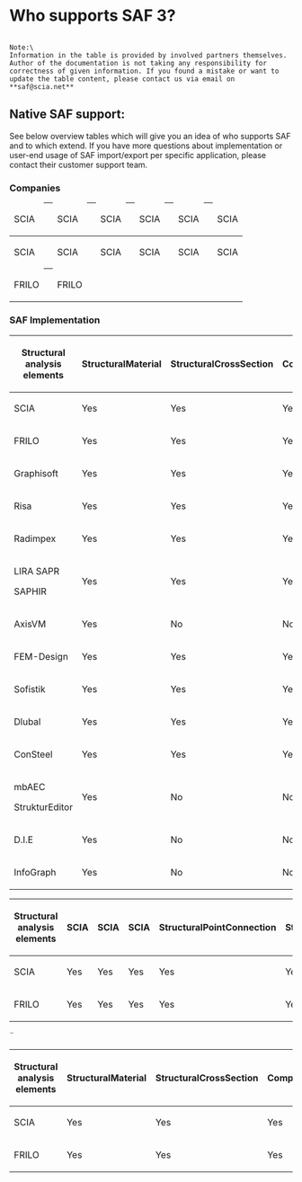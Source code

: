 # Who supports SAF 3?

```{admonition} Last update: February 2022

Note:\
Information in the table is provided by involved partners themselves. Author of the documentation is not taking any responsibility for correctness of given information. If you found a mistake or want to update the table content, please contact us via email on **saf@scia.net**
```

## Native SAF support:

See below overview tables which will give you an idea of who supports SAF and to which extend. If you have more questions about implementation or user-end usage of SAF import/export per specific application, please contact their customer support team.

### Companies

<table class="colwidths-auto docutils align-default">
<thead>
<tr class="text-center"><td><img alt="" src="../_images/1_scia.png" /><p>SCIA</p></th>
<th class="text-center"><td><img alt="" src="../_images/1_scia.png" /><p>SCIA</p></th>
<th class="text-center"><td><img alt="" src="../_images/1_scia.png" /><p>SCIA</p></th>
<th class="text-center"><td><img alt="" src="../_images/1_scia.png" /><p>SCIA</p></th>
<th class="text-center"><td><img alt="" src="../_images/1_scia.png" /><p>SCIA</p></th>
<th class="text-center"><td><img alt="" src="../_images/1_scia.png" /><p>SCIA</p></th>
</tr>
</thead>
<tbody>
<tr class="text-center"><td><img alt="" src="../_images/1_scia.png" /><p>SCIA</p></th>
<th class="text-center"><td><img alt="" src="../_images/1_scia.png" /><p>SCIA</p></th>
<th class="text-center"><td><img alt="" src="../_images/1_scia.png" /><p>SCIA</p></th>
<th class="text-center"><td><img alt="" src="../_images/1_scia.png" /><p>SCIA</p></th>
<th class="text-center"><td><img alt="" src="../_images/1_scia.png" /><p>SCIA</p></th>
<th class="text-center"><td><img alt="" src="../_images/1_scia.png" /><p>SCIA</p></th>
</tr>
<tr class="text-center"><td><img alt="" src="../_images/1_frilo.png" /><p>FRILO</p></th>
<th class="text-center"><td><img alt="" src="../_images/1_frilo.png" /><p>FRILO</p></th>
</tr>
</tbody>
</table>







### SAF Implementation

<table class="colwidths-auto docutils align-default">
<thead>
<tr class="row-odd"><th class="head"><p><p><strong>Structural analysis</strong><br><strong>elements</strong></p></p></th>
<th class="vertical-header"><span>StructuralMaterial</span></th>
<th class="vertical-header"><span>StructuralCrossSection</span></th>
<th class="vertical-header"><span>CompositeShapeDef</span></th>
<th class="vertical-header"><span>StructuralPointConnection</span></th>
<th class="vertical-header"><span>StructuralCurveEdge</span></th>
<th class="vertical-header"><span>StructuralCurveMember</span></th>
<th class="vertical-header"><span>StructuralCurveMemberVarying</span></th>
<th class="vertical-header"><span>StructuralCurveMemberRib</span></th>
<th class="vertical-header"><span>StructuralSurfaceMember</span></th>
<th class="vertical-header"><span>StructuralSurfaceMemberOpening</span></th>
<th class="vertical-header"><span>StructuralSurfaceMemberRegion</span></th>
<th class="vertical-header"><span>StructuralStorey</span></th>
<th class="vertical-header"><span>StructuralProxyElement</span></th>
</tr>
</thead>
<tbody>
<tr class="row-even"><td><img alt="" src="../_images/1_scia.png" /><p>SCIA</p></th>
<td class="text-center"><p>Yes</p></td>
<td class="text-center"><p>Yes</p></td>
<td class="text-center"><p>Yes</p></td>
<td class="text-center"><p>Yes</p></td>
<td class="text-center"><p>Yes</p></td>
<td class="text-center"><p>Yes</p></td>
<td class="text-center"><p>Yes</p></td>
<td class="text-center"><p>Yes</p></td>
<td class="text-center"><p>Yes</p></td>
<td class="text-center"><p>Yes</p></td>
<td class="text-center"><p>Yes</p></td>
<td class="text-center"><p>Yes</p></td>
<td class="text-center"><p>Yes</p></td>
</tr>
<tr class="row-odd"><td><img alt="" src="../_images/1_frilo.png" /><p>FRILO</p></th>
<td class="text-center"><p>Yes</p></td>
<td class="text-center"><p>Yes</p></td>
<td class="text-center"><p>Yes</p></td>
<td class="text-center"><p>Yes</p></td>
<td class="text-center"><p>Yes</p></td>
<td class="text-center"><p>Yes</p></td>
<td class="text-center"><p>Yes</p></td>
<td class="text-center"><p>Yes</p></td>
<td class="text-center"><p>Yes</p></td>
<td class="text-center"><p>Yes</p></td>
<td class="text-center"><p>Yes</p></td>
<td class="text-center"><p>Yes</p></td>
<td class="text-center"><p>Yes</p></td>
</tr>
<tr class="row-even"><td><img alt="" src="../_images/1_grgnay6o_400x400.png" /><p>Graphisoft</p></th>
<td class="text-center"><p>Yes</p></td>
<td class="text-center"><p>Yes</p></td>
<td class="text-center"><p>Yes</p></td>
<td class="text-center"><p>Yes</p></td>
<td class="text-center"><p>Yes</p></td>
<td class="text-center"><p>Yes</p></td>
<td class="text-center"><p>Yes</p></td>
<td class="text-center"><p>Yes</p></td>
<td class="text-center"><p>No</p></td>
<td class="text-center"><p>No</p></td>
<td class="text-center"><p>No</p></td>
<td class="text-center"><p>No</p></td>
<td class="text-center"><p>No</p></td>
</tr>
<tr class="row-odd"><td><img alt="" src="../_images/1_risa.png" /><p>Risa</p></th>
<td class="text-center"><p>Yes</p></td>
<td class="text-center"><p>Yes</p></td>
<td class="text-center"><p>Yes</p></td>
<td class="text-center"><p>Yes</p></td>
<td class="text-center"><p>Yes</p></td>
<td class="text-center"><p>Yes</p></td>
<td class="text-center"><p>Yes</p></td>
<td class="text-center"><p>Yes</p></td>
<td class="text-center"><p>Yes</p></td>
<td class="text-center"><p>Yes</p></td>
<td class="text-center"><p>Yes</p></td>
<td class="text-center"><p>Yes</p></td>
<td class="text-center"><p>Yes</p></td>
</tr>
<tr class="row-even"><td><img alt="" src="../_images/1_radimpex.png" /><p>Radimpex</p></th>
<td class="text-center"><p>Yes</p></td>
<td class="text-center"><p>Yes</p></td>
<td class="text-center"><p>Yes</p></td>
<td class="text-center"><p>Yes</p></td>
<td class="text-center"><p>Yes</p></td>
<td class="text-center"><p>Yes</p></td>
<td class="text-center"><p>Yes</p></td>
<td class="text-center"><p>Yes</p></td>
<td class="text-center"><p>Yes</p></td>
<td class="text-center"><p>Yes</p></td>
<td class="text-center"><p>No</p></td>
<td class="text-center"><p>No</p></td>
<td class="text-center"><p>No</p></td>
</tr>
<tr class="row-odd"><td><img alt="" src="../_images/1_logo_lira.png" /><p>LIRA SAPR<p>SAPHIR</p></th>
<td class="text-center"><p>Yes</p></td>
<td class="text-center"><p>Yes</p></td>
<td class="text-center"><p>Yes</p></td>
<td class="text-center"><p>Yes</p></td>
<td class="text-center"><p>Yes</p></td>
<td class="text-center"><p>Yes</p></td>
<td class="text-center"><p>Yes</p></td>
<td class="text-center"><p>Yes</p></td>
<td class="text-center"><p>Yes</p></td>
<td class="text-center"><p>Yes</p></td>
<td class="text-center"><p>Yes</p></td>
<td class="text-center"><p>Yes</p></td>
<td class="text-center"><p>Yes</p></td>
</tr>
<tr class="row-even"><td><img alt="" src="../_images/1_axis.png" /><p>AxisVM</p></th>
<td class="text-center"><p>Yes</p></td>
<td class="text-center"><p>No</p></td>
<td class="text-center"><p>No</p></td>
<td class="text-center"><p>No</p></td>
<td class="text-center"><p>Yes</p></td>
<td class="text-center"><p>Yes</p></td>
<td class="text-center"><p>Yes</p></td>
<td class="text-center"><p>Yes</p></td>
<td class="text-center"><p>No</p></td>
<td class="text-center"><p>Yes</p></td>
<td class="text-center"><p>Yes</p></td>
<td class="text-center"><p>No</p></td>
<td class="text-center"><p>No</p></td>
</tr>
<tr class="row-odd"><td><img alt="" src="../_images/1_fem-design-logo2.png" /><p>FEM-Design</p></th>
<td class="text-center"><p>Yes</p></td>
<td class="text-center"><p>Yes</p></td>
<td class="text-center"><p>Yes</p></td>
<td class="text-center"><p>No</p></td>
<td class="text-center"><p>Yes</p></td>
<td class="text-center"><p>Yes</p></td>
<td class="text-center"><p>Yes</p></td>
<td class="text-center"><p>Yes</p></td>
<td class="text-center"><p>No</p></td>
<td class="text-center"><p>Yes</p></td>
<td class="text-center"><p>No</p></td>
<td class="text-center"><p>No</p></td>
<td class="text-center"><p>Yes</p></td>
</tr>
<tr class="row-even"><td><img alt="" src="../_images/1_sofistik.png" /><p>Sofistik</p></th>
<td class="text-center"><p>Yes</p></td>
<td class="text-center"><p>Yes</p></td>
<td class="text-center"><p>Yes</p></td>
<td class="text-center"><p>Yes</p></td>
<td class="text-center"><p>Yes</p></td>
<td class="text-center"><p>Yes</p></td>
<td class="text-center"><p>Yes</p></td>
<td class="text-center"><p>Yes</p></td>
<td class="text-center"><p>Yes</p></td>
<td class="text-center"><p>Yes</p></td>
<td class="text-center"><p>Yes</p></td>
<td class="text-center"><p>Yes</p></td>
<td class="text-center"><p>Yes</p></td>
</tr>
<tr class="row-odd"><td><img alt="" src="../_images/1_dlubal.png" /><p>Dlubal</p></th>
<td class="text-center"><p>Yes</p></td>
<td class="text-center"><p>Yes</p></td>
<td class="text-center"><p>Yes</p></td>
<td class="text-center"><p>Yes</p></td>
<td class="text-center"><p>Yes</p></td>
<td class="text-center"><p>Yes</p></td>
<td class="text-center"><p>Yes</p></td>
<td class="text-center"><p>Yes</p></td>
<td class="text-center"><p>Yes</p></td>
<td class="text-center"><p>Yes</p></td>
<td class="text-center"><p>No</p></td>
<td class="text-center"><p>Yes</p></td>
<td class="text-center"><p>Yes</p></td>
</tr>
<tr class="row-even"><td><img alt="" src="../_images/1_consteel.png" /><p>ConSteel</p></th>
<td class="text-center"><p>Yes</p></td>
<td class="text-center"><p>Yes</p></td>
<td class="text-center"><p>Yes</p></td>
<td class="text-center"><p>No</p></td>
<td class="text-center"><p>Yes</p></td>
<td class="text-center"><p>Yes</p></td>
<td class="text-center"><p>Yes</p></td>
<td class="text-center"><p>No</p></td>
<td class="text-center"><p>Yes</p></td>
<td class="text-center"><p>No</p></td>
<td class="text-center"><p>No</p></td>
<td class="text-center"><p>No</p></td>
<td class="text-center"><p>Yes</p></td>
</tr>
<tr class="row-odd"><td><img alt="" src="../_images/1_mbaec.png" /><p>mbAEC<p>StrukturEditor</p></th>
<td class="text-center"><p>Yes</p></td>
<td class="text-center"><p>No</p></td>
<td class="text-center"><p>No</p></td>
<td class="text-center"><p>No</p></td>
<td class="text-center"><p>Yes</p></td>
<td class="text-center"><p>Yes</p></td>
<td class="text-center"><p>Yes</p></td>
<td class="text-center"><p>Yes</p></td>
<td class="text-center"><p>No</p></td>
<td class="text-center"><p>Yes</p></td>
<td class="text-center"><p>No</p></td>
<td class="text-center"><p>Yes</p></td>
<td class="text-center"><p>No</p></td>
</tr>
<tr class="row-even"><td><img alt="" src="../_images/1_die.png" /><p>D.I.E</p></th>
<td class="text-center"><p>Yes</p></td>
<td class="text-center"><p>No</p></td>
<td class="text-center"><p>No</p></td>
<td class="text-center"><p>Yes</p></td>
<td class="text-center"><p>No</p></td>
<td class="text-center"><p>No</p></td>
<td class="text-center"><p>No</p></td>
<td class="text-center"><p>No</p></td>
<td class="text-center"><p>No</p></td>
<td class="text-center"><p>No</p></td>
<td class="text-center"><p>No</p></td>
<td class="text-center"><p>No</p></td>
<td class="text-center"><p>No</p></td>
</tr>
<tr class="row-even"><td><img alt="" src="../_images/1_InfoGraph_99x99.png" /><p>InfoGraph</p></th>
<td class="text-center"><p>Yes</p></td>
<td class="text-center"><p>No</p></td>
<td class="text-center"><p>No</p></td>
<td class="text-center"><p>Yes</p></td>
<td class="text-center"><p>No</p></td>
<td class="text-center"><p>No</p></td>
<td class="text-center"><p>No</p></td>
<td class="text-center"><p>No</p></td>
<td class="text-center"><p>No</p></td>
<td class="text-center"><p>No</p></td>
<td class="text-center"><p>No</p></td>
<td class="text-center"><p>No</p></td>
<td class="text-center"><p>No</p></td>
</tr>
</tbody>
</table>



<table class="colwidths-auto docutils align-default">
<thead>
<tr class="row-odd"><th class="head"><p><p><strong>Structural analysis</strong><br><strong>elements</strong></p></p></th>
<th class="vertical-header"><span><img alt="" src="../_images/1_scia.png" />   SCIA</span></th>
<th class="vertical-header"><span><img alt="" src="../_images/1_scia.png" />   SCIA</span></th>
<th class="vertical-header"><img alt="" src="../_images/1_scia.png" /><span>SCIA</span></th>
<th class="vertical-header"><span>StructuralPointConnection</span></th>
<th class="vertical-header"><span>StructuralCurveEdge</span></th>
<th class="vertical-header"><span>StructuralCurveMember</span></th>
<th class="vertical-header"><span>StructuralCurveMemberVarying</span></th>
<th class="vertical-header"><span>StructuralCurveMemberRib</span></th>
<th class="vertical-header"><span>StructuralSurfaceMember</span></th>
<th class="vertical-header"><span>StructuralSurfaceMemberOpening</span></th>
<th class="vertical-header"><span>StructuralSurfaceMemberRegion</span></th>
<th class="vertical-header"><span>StructuralStorey</span></th>
<th class="vertical-header"><span>StructuralProxyElement</span></th>
</tr>
</thead>
<tbody>
<tr class="row-even"><td><img alt="" src="../_images/1_scia.png" /><p>SCIA</p></th>
<td class="text-center"><p>Yes</p></td>
<td class="text-center"><p>Yes</p></td>
<td class="text-center"><p>Yes</p></td>
<td class="text-center"><p>Yes</p></td>
<td class="text-center"><p>Yes</p></td>
<td class="text-center"><p>Yes</p></td>
<td class="text-center"><p>Yes</p></td>
<td class="text-center"><p>Yes</p></td>
<td class="text-center"><p>Yes</p></td>
<td class="text-center"><p>Yes</p></td>
<td class="text-center"><p>Yes</p></td>
<td class="text-center"><p>Yes</p></td>
<td class="text-center"><p>Yes</p></td>
</tr>
<tr class="row-odd"><td><img alt="" src="../_images/1_frilo.png" /><p>FRILO</p></th>
<td class="text-center"><p>Yes</p></td>
<td class="text-center"><p>Yes</p></td>
<td class="text-center"><p>Yes</p></td>
<td class="text-center"><p>Yes</p></td>
<td class="text-center"><p>Yes</p></td>
<td class="text-center"><p>Yes</p></td>
<td class="text-center"><p>Yes</p></td>
<td class="text-center"><p>Yes</p></td>
<td class="text-center"><p>Yes</p></td>
<td class="text-center"><p>Yes</p></td>
<td class="text-center"><p>Yes</p></td>
<td class="text-center"><p>Yes</p></td>
<td class="text-center"><p>Yes</p></td>
</tr>
</tbody>
</table>


<div class="scorllable-table">
<table class="colwidths-auto docutils align-default">
<thead>
<tr class="row-odd"><th class="head"><p><p><strong>Structural analysis</strong><br><strong>elements</strong></p></p></th>
<th class="vertical-header"><span>StructuralMaterial</span></th>
<th class="vertical-header"><span>StructuralCrossSection</span></th>
<th class="vertical-header"><span>CompositeShapeDef</span></th>
<th class="vertical-header"><span>StructuralPointConnection</span></th>
<th class="vertical-header"><span>StructuralCurveEdge</span></th>
<th class="vertical-header"><span>StructuralCurveMember</span></th>
<th class="vertical-header"><span>StructuralCurveMemberVarying</span></th>
<th class="vertical-header"><span>StructuralCurveMemberRib</span></th>
<th class="vertical-header"><span>StructuralSurfaceMember</span></th>
<th class="vertical-header"><span>StructuralSurfaceMemberOpening</span></th>
<th class="vertical-header"><span>StructuralSurfaceMemberRegion</span></th>
<th class="vertical-header"><span>StructuralStorey</span></th>
<th class="vertical-header"><span>StructuralProxyElement</span></th>
<th class="vertical-header"><span>StructuralMaterial</span></th>
<th class="vertical-header"><span>StructuralCrossSection</span></th>
<th class="vertical-header"><span>CompositeShapeDef</span></th>
<th class="vertical-header"><span>StructuralPointConnection</span></th>
<th class="vertical-header"><span>StructuralCurveEdge</span></th>
<th class="vertical-header"><span>StructuralCurveMember</span></th>
<th class="vertical-header"><span>StructuralCurveMemberVarying</span></th>
<th class="vertical-header"><span>StructuralCurveMemberRib</span></th>
<th class="vertical-header"><span>StructuralSurfaceMember</span></th>
<th class="vertical-header"><span>StructuralSurfaceMemberOpening</span></th>
<th class="vertical-header"><span>StructuralSurfaceMemberRegion</span></th>
<th class="vertical-header"><span>StructuralStorey</span></th>
<th class="vertical-header"><span>StructuralProxyElement</span></th>
<th class="vertical-header"><span>StructuralSurfaceMemberRegion</span></th>
<th class="vertical-header"><span>StructuralStorey</span></th>
<th class="vertical-header"><span>StructuralProxyElement</span></th>
<th class="vertical-header"><span>StructuralMaterial</span></th>
<th class="vertical-header"><span>StructuralCrossSection</span></th>
<th class="vertical-header"><span>CompositeShapeDef</span></th>
<th class="vertical-header"><span>StructuralPointConnection</span></th>
<th class="vertical-header"><span>StructuralCurveEdge</span></th>
<th class="vertical-header"><span>StructuralCurveMember</span></th>
<th class="vertical-header"><span>StructuralCurveMemberVarying</span></th>
<th class="vertical-header"><span>StructuralCurveMemberRib</span></th>
<th class="vertical-header"><span>StructuralSurfaceMember</span></th>
<th class="vertical-header"><span>StructuralSurfaceMemberOpening</span></th>
<th class="vertical-header"><span>StructuralSurfaceMemberRegion</span></th>
<th class="vertical-header"><span>StructuralStorey</span></th>
<th class="vertical-header"><span>StructuralProxyElement</span></th>
</tr>
</thead>
<tbody>
<tr class="row-even"><td><img alt="" src="../_images/1_scia.png" /><p>SCIA</p></th>
<td class="text-center"><p>Yes</p></td>
<td class="text-center"><p>Yes</p></td>
<td class="text-center"><p>Yes</p></td>
<td class="text-center"><p>Yes</p></td>
<td class="text-center"><p>Yes</p></td>
<td class="text-center"><p>Yes</p></td>
<td class="text-center"><p>Yes</p></td>
<td class="text-center"><p>Yes</p></td>
<td class="text-center"><p>Yes</p></td>
<td class="text-center"><p>Yes</p></td>
<td class="text-center"><p>Yes</p></td>
<td class="text-center"><p>Yes</p></td>
<td class="text-center"><p>Yes</p></td>
<td class="text-center"><p>Yes</p></td>
<td class="text-center"><p>Yes</p></td>
<td class="text-center"><p>Yes</p></td>
<td class="text-center"><p>Yes</p></td>
<td class="text-center"><p>Yes</p></td>
<td class="text-center"><p>Yes</p></td>
<td class="text-center"><p>Yes</p></td>
<td class="text-center"><p>Yes</p></td>
<td class="text-center"><p>Yes</p></td>
<td class="text-center"><p>Yes</p></td>
<td class="text-center"><p>Yes</p></td>
<td class="text-center"><p>Yes</p></td>
<td class="text-center"><p>Yes</p></td>
<td class="text-center"><p>Yes</p></td>
<td class="text-center"><p>Yes</p></td>
<td class="text-center"><p>Yes</p></td>
<td class="text-center"><p>Yes</p></td>
<td class="text-center"><p>Yes</p></td>
<td class="text-center"><p>Yes</p></td>
<td class="text-center"><p>Yes</p></td>
<td class="text-center"><p>Yes</p></td>
<td class="text-center"><p>Yes</p></td>
<td class="text-center"><p>Yes</p></td>
<td class="text-center"><p>Yes</p></td>
<td class="text-center"><p>Yes</p></td>
<td class="text-center"><p>Yes</p></td>
<td class="text-center"><p>Yes</p></td>
<td class="text-center"><p>Yes</p></td>
<td class="text-center"><p>Yes</p></td>
</tr>
<tr class="row-odd"><td><img alt="" src="../_images/1_frilo.png" /><p>FRILO</p></th>
<td class="text-center"><p>Yes</p></td>
<td class="text-center"><p>Yes</p></td>
<td class="text-center"><p>Yes</p></td>
<td class="text-center"><p>Yes</p></td>
<td class="text-center"><p>Yes</p></td>
<td class="text-center"><p>Yes</p></td>
<td class="text-center"><p>Yes</p></td>
<td class="text-center"><p>Yes</p></td>
<td class="text-center"><p>Yes</p></td>
<td class="text-center"><p>Yes</p></td>
<td class="text-center"><p>Yes</p></td>
<td class="text-center"><p>Yes</p></td>
<td class="text-center"><p>Yes</p></td>
<td class="text-center"><p>Yes</p></td>
<td class="text-center"><p>Yes</p></td>
<td class="text-center"><p>Yes</p></td>
<td class="text-center"><p>Yes</p></td>
<td class="text-center"><p>Yes</p></td>
<td class="text-center"><p>Yes</p></td>
<td class="text-center"><p>Yes</p></td>
<td class="text-center"><p>Yes</p></td>
<td class="text-center"><p>Yes</p></td>
<td class="text-center"><p>Yes</p></td>
<td class="text-center"><p>Yes</p></td>
<td class="text-center"><p>Yes</p></td>
<td class="text-center"><p>Yes</p></td>¨
<td class="text-center"><p>Yes</p></td>
<td class="text-center"><p>Yes</p></td>
<td class="text-center"><p>Yes</p></td>
<td class="text-center"><p>Yes</p></td>
<td class="text-center"><p>Yes</p></td>
<td class="text-center"><p>Yes</p></td>
<td class="text-center"><p>Yes</p></td>
<td class="text-center"><p>Yes</p></td>
<td class="text-center"><p>Yes</p></td>
<td class="text-center"><p>Yes</p></td>
<td class="text-center"><p>Yes</p></td>
<td class="text-center"><p>Yes</p></td>
<td class="text-center"><p>Yes</p></td>
<td class="text-center"><p>Yes</p></td>
<td class="text-center"><p>Yes</p></td>
<td class="text-center"><p>Yes</p></td>
</tr>
</tbody>
</table>
</div>

